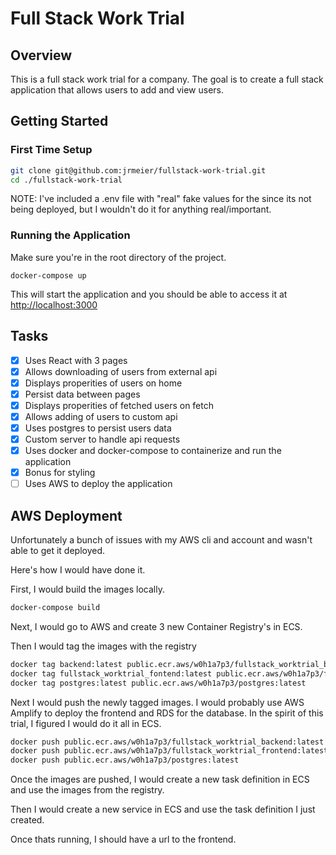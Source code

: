 # Full Stack Work Trial

## Overview

This is a full stack work trial for a company. The goal is to create a full stack application that allows users to add and view users.

## Getting Started

### First Time Setup

```bash
git clone git@github.com:jrmeier/fullstack-work-trial.git
cd ./fullstack-work-trial
```

NOTE: I've included a .env file with "real" fake values for the since its not being deployed, but I wouldn't do it for anything real/important.

### Running the Application

Make sure you're in the root directory of the project.

```base
docker-compose up
```

This will start the application and you should be able to access it at <http://localhost:3000>

## Tasks

- [x] Uses React with 3 pages
- [x] Allows downloading of users from external api
- [x] Displays properities of users on home
- [x] Persist data between pages
- [x] Displays properities of fetched users on fetch
- [x] Allows adding of users to custom api
- [x] Uses postgres to persist users data
- [x] Custom server to handle api requests
- [x] Uses docker and docker-compose to containerize and run the application
- [x] Bonus for styling
- [ ] Uses AWS to deploy the application

## AWS Deployment

Unfortunately a bunch of issues with my AWS cli and account and wasn't able to get it deployed.

Here's how I would have done it.

First, I would build the images locally.

```bash
docker-compose build
```

Next, I would go to AWS and create 3 new Container Registry's in ECS.

Then I would tag the images with the registry

```bash
docker tag backend:latest public.ecr.aws/w0h1a7p3/fullstack_worktrial_backend:latest
docker tag fullstack_worktrial_fontend:latest public.ecr.aws/w0h1a7p3/fullstack_worktrial_fontend:latest
docker tag postgres:latest public.ecr.aws/w0h1a7p3/postgres:latest
``````

Next I would push the newly tagged images.
I would probably use AWS Amplify to deploy the frontend and RDS for the database. In the spirit of this trial, I figured I would do it all in ECS.

```bash
docker push public.ecr.aws/w0h1a7p3/fullstack_worktrial_backend:latest
docker push public.ecr.aws/w0h1a7p3/fullstack_worktrial_frontend:latest
docker push public.ecr.aws/w0h1a7p3/postgres:latest
```

Once the images are pushed, I would create a new task definition in ECS and use the images from the registry.

Then I would create a new service in ECS and use the task definition I just created.

Once thats running, I should have a url to the frontend.
